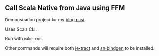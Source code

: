 ## Call Scala Native from Java using FFM

Demonstration project for my [blog post](https://blog.indoorvivants.com/2025-02-16-scala-native-from-java-via-ffm).

Uses Scala CLI.

Run with `make run`. 

Other commands will require both [jextract](https://github.com/openjdk/jextract) and [sn-bindgen](https://sn-bindgen.indoorvivants.com/) to be installed.
